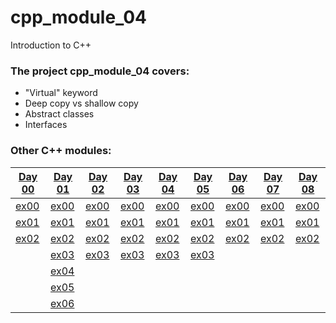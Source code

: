 # cpp_module_04
Introduction to C++

### The project cpp_module_04 covers:

- "Virtual" keyword
- Deep copy vs shallow copy
- Abstract classes
- Interfaces

### Other C++ modules:

[Day 00](https://github.com/Abdlatif-20/cpp_module_00) | [Day 01](https://github.com/Abdlatif-20/cpp_module_01) | [Day 02](https://github.com/Abdlatif-20/cpp_module_02) | [Day 03](https://github.com/Abdlatif-20/cpp_module_03) | [Day 04](https://github.com/Abdlatif-20/cpp_module_04) | [Day 05](https://github.com/Abdlatif-20/cpp_module_05) | [Day 06](https://github.com/Abdlatif-20/cpp_module_06) | [Day 07](https://github.com/Abdlatif-20/cpp_module_07) | [Day 08](https://github.com/Abdlatif-20/cpp_module_00) |
-------------|-------------|-------------|-------------|-------------|-------------|-------------|-------------|-------------|
[ex00](https://github.com/Abdlatif-20/CPP_MODULE00/ex00) | [ex00](https://github.com/Abdlatif-20/CPP_MODULE01/ex00) | [ex00](https://github.com/Abdlatif-20/CPP_MODULE02/ex00) | [ex00](https://github.com/Abdlatif-20/CPP_MODULE03/ex00) | [ex00](https://github.com/Abdlatif-20/CPP_MODULE04/ex00) | [ex00](https://github.com/Abdlatif-20/CPP_MODULE05/ex00) | [ex00](https://github.com/Abdlatif-20/CPP_MODULE06/ex00) | [ex00](https://github.com/Abdlatif-20/CPP_MODULE07/ex00) | [ex00](https://github.com/Abdlatif-20/CPP_MODULE08/ex00) |
[ex01](https://github.com/Abdlatif-20/CPP_MODULE00/ex01) | [ex01](https://github.com/Abdlatif-20/CPP_MODULE01/ex01) | [ex01](https://github.com/Abdlatif-20/CPP_MODULE02/ex01) | [ex01](https://github.com/Abdlatif-20/CPP_MODULE03/ex01) | [ex01](https://github.com/Abdlatif-20/CPP_MODULE04/ex01) | [ex01](https://github.com/Abdlatif-20/CPP_MODULE05/ex01) | [ex01](https://github.com/Abdlatif-20/CPP_MODULE06/ex01) | [ex01](https://github.com/Abdlatif-20/CPP_MODULE07/ex01) | [ex01](https://github.com/Abdlatif-20/CPP_MODULE08/ex01) |
[ex02](https://github.com/Abdlatif-20/CPP_MODULE00/ex02) | [ex02](https://github.com/Abdlatif-20/CPP_MODULE01/ex02) | [ex02](https://github.com/Abdlatif-20/CPP_MODULE02/ex02) | [ex02](https://github.com/Abdlatif-20/CPP_MODULE03/ex02) | [ex02](https://github.com/Abdlatif-20/CPP_MODULE04/ex02) | [ex02](https://github.com/Abdlatif-20/CPP_MODULE05/ex02) | [ex02](https://github.com/Abdlatif-20/CPP_MODULE06/ex02) | [ex02](https://github.com/Abdlatif-20/CPP_MODULE07/ex02) | [ex02](https://github.com/Abdlatif-20/CPP_MODULE08/ex02) |
| | [ex03](https://github.com/Abdlatif-20/CPP_MODULE01/ex03) | [ex03](https://github.com/Abdlatif-20/CPP_MODULE02/ex03) | [ex03](https://github.com/Abdlatif-20/CPP_MODULE03/ex03) | [ex03](https://github.com/Abdlatif-20/CPP_MODULE04/ex03) | [ex03](https://github.com/Abdlatif-20/CPP_MODULE05/ex03) | | | |
| | [ex04](https://github.com/Abdlatif-20/CPP_MODULE01/ex04) | | | | | | | |
| | [ex05](https://github.com/Abdlatif-20/CPP_MODULE01/ex05) | | | | | | | |
| | [ex06](https://github.com/Abdlatif-20/CPP_MODULE01/ex06) | | | | | | | |
